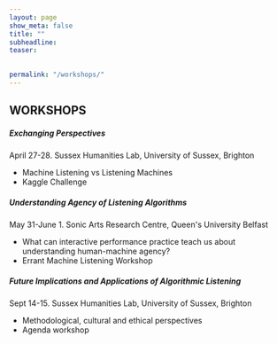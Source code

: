 ```yaml
---
layout: page
show_meta: false
title: ""
subheadline: 
teaser: 

 
permalink: "/workshops/"
---
```

## WORKSHOPS

##### Exchanging Perspectives 
April 27-28. Sussex Humanities Lab, University of Sussex, Brighton

+ Machine Listening vs Listening Machines
+ Kaggle Challenge

##### Understanding Agency of Listening Algorithms
May 31-June 1. Sonic Arts Research Centre, Queen's University Belfast

+ What can interactive performance practice teach us about understanding human-machine agency?
+ Errant Machine Listening Workshop

##### Future Implications and Applications of Algorithmic Listening
Sept 14-15. Sussex Humanities Lab, University of Sussex, Brighton

+ Methodological, cultural and ethical perspectives
+ Agenda workshop


      

    

